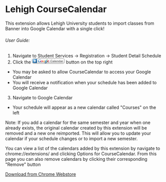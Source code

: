 # Lehigh CourseCalendar

This extension allows Lehigh University students to import classes from Banner into Google Calendar with a single click!

###### User Guide:
1. Navigate to Student Services -> Registration -> Student Detail Schedule
2. Click the ![+ Google Calendar](icons/calendar_plus_en.gif) button on the top right
 * You may be asked to allow CourseCalendar to access your Google Calendar
 * You will receive a notification when your schedule has been added to Google Calendar
3. Navigate to Google Calendar
  * Your schedule will appear as a new calendar called "Courses" on the left

Note: If you add a calendar for the same semester and year when one already exists, the original calendar created by this extension will be removed and a new one reimported.
This will allow you to update your calendar if your schedule changes or to import a new semester.

You can view a list of the calendars added by this extension by navigate to chrome://extensions/ and clicking Options for CourseCalendar.
From this page you can also remove calendars by clicking their corresponding "Remove" button

[Download from Chrome Webstore](https://chrome.google.com/webstore/detail/coursecalendar/nnmpgfgohlnaanmlmdhkplbkcldmohjh)
